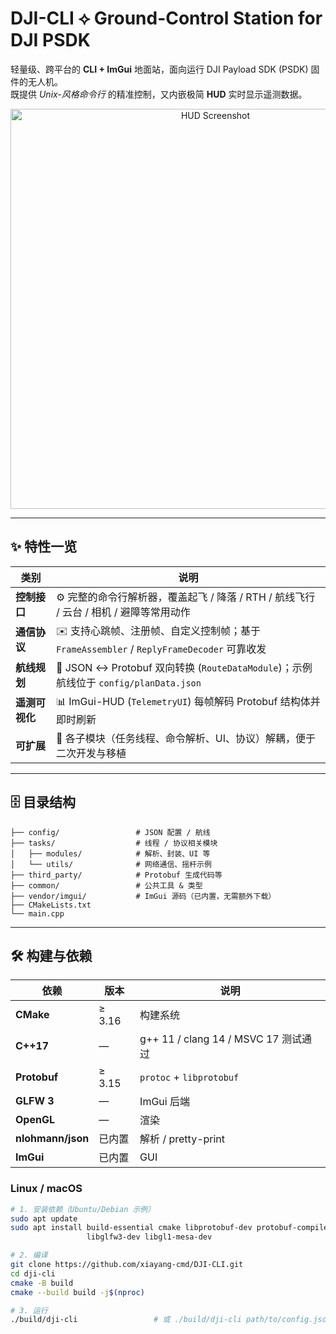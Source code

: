 # DJI-CLI ⟡ Ground-Control Station for DJI PSDK

轻量级、跨平台的 **CLI + ImGui** 地面站，面向运行 DJI Payload SDK (PSDK) 固件的无人机。  
既提供 *Unix-风格命令行* 的精准控制，又内嵌极简 **HUD** 实时显示遥测数据。

<p align="center">
  <img src="docs/screenshot_hud.png" width="640" alt="HUD Screenshot">
</p>

---

## ✨ 特性一览
| 类别 | 说明 |
|------|------|
| **控制接口** | ⚙️ 完整的命令行解析器，覆盖起飞 / 降落 / RTH / 航线飞行 / 云台 / 相机 / 避障等常用动作 |
| **通信协议** | ✉️ 支持心跳帧、注册帧、自定义控制帧；基于 `FrameAssembler` / `ReplyFrameDecoder` 可靠收发 |
| **航线规划** | 📍 JSON ↔︎ Protobuf 双向转换 (`RouteDataModule`)；示例航线位于 `config/planData.json` |
| **遥测可视化** | 📊 ImGui-HUD (`TelemetryUI`) 每帧解码 Protobuf 结构体并即时刷新 |
| **可扩展** | 🔌 各子模块（任务线程、命令解析、UI、协议）解耦，便于二次开发与移植 |

---

## 🗄️ 目录结构
```text
├── config/                 # JSON 配置 / 航线
├── tasks/                  # 线程 / 协议相关模块
│   ├── modules/            # 解析、封装、UI 等
│   └── utils/              # 网络通信、摇杆示例
├── third_party/            # Protobuf 生成代码等
├── common/                 # 公共工具 & 类型
├── vendor/imgui/           # ImGui 源码（已内置，无需额外下载）
├── CMakeLists.txt
└── main.cpp
```

---

## 🛠️ 构建与依赖

| 依赖 | 版本 | 说明 |
|------|------|------|
| **CMake** | ≥ 3.16 | 构建系统 |
| **C++17** | — | g++ 11 / clang 14 / MSVC 17 测试通过 |
| **Protobuf** | ≥ 3.15 | `protoc` + `libprotobuf` |
| **GLFW 3** | — | ImGui 后端 |
| **OpenGL** | — | 渲染 |
| **nlohmann/json** | 已内置 | 解析 / pretty-print |
| **ImGui** | 已内置 | GUI |

### Linux / macOS

```bash
# 1. 安装依赖（Ubuntu/Debian 示例）
sudo apt update
sudo apt install build-essential cmake libprotobuf-dev protobuf-compiler \
                 libglfw3-dev libgl1-mesa-dev

# 2. 编译
git clone https://github.com/xiayang-cmd/DJI-CLI.git
cd dji-cli
cmake -B build
cmake --build build -j$(nproc)

# 3. 运行
./build/dji-cli                 # 或 ./build/dji-cli path/to/config.json
